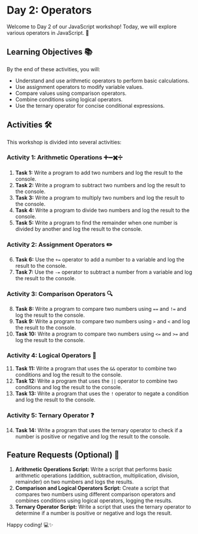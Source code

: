 # Day 2: Operators

Welcome to Day 2 of our JavaScript workshop! Today, we will explore various operators in JavaScript. 🎉

## Learning Objectives 📚

By the end of these activities, you will:
- Understand and use arithmetic operators to perform basic calculations.
- Use assignment operators to modify variable values.
- Compare values using comparison operators.
- Combine conditions using logical operators.
- Use the ternary operator for concise conditional expressions.

## Activities 🛠️

This workshop is divided into several activities:

### Activity 1: Arithmetic Operations ➕➖✖️➗

1. **Task 1:** Write a program to add two numbers and log the result to the console.
2. **Task 2:** Write a program to subtract two numbers and log the result to the console.
3. **Task 3:** Write a program to multiply two numbers and log the result to the console.
4. **Task 4:** Write a program to divide two numbers and log the result to the console.
5. **Task 5:** Write a program to find the remainder when one number is divided by another and log the result to the console.

### Activity 2: Assignment Operators ✏️

6. **Task 6:** Use the `+=` operator to add a number to a variable and log the result to the console.
7. **Task 7:** Use the `-=` operator to subtract a number from a variable and log the result to the console.

### Activity 3: Comparison Operators 🔍

8. **Task 8:** Write a program to compare two numbers using `==` and `!=` and log the result to the console.
9. **Task 9:** Write a program to compare two numbers using `>` and `<` and log the result to the console.
10. **Task 10:** Write a program to compare two numbers using `<=` and `>=` and log the result to the console.

### Activity 4: Logical Operators 🔗

11. **Task 11:** Write a program that uses the `&&` operator to combine two conditions and log the result to the console.
12. **Task 12:** Write a program that uses the `||` operator to combine two conditions and log the result to the console.
13. **Task 13:** Write a program that uses the `!` operator to negate a condition and log the result to the console.

### Activity 5: Ternary Operator ❓

14. **Task 14:** Write a program that uses the ternary operator to check if a number is positive or negative and log the result to the console.

## Feature Requests (Optional) 🎨

1. **Arithmetic Operations Script:** Write a script that performs basic arithmetic operations (addition, subtraction, multiplication, division, remainder) on two numbers and logs the results.
2. **Comparison and Logical Operators Script:** Create a script that compares two numbers using different comparison operators and combines conditions using logical operators, logging the results.
3. **Ternary Operator Script:** Write a script that uses the ternary operator to determine if a number is positive or negative and logs the result.

Happy coding! 💻✨